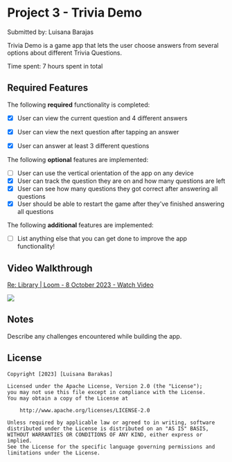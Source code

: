 # Project 3 - Trivia Demo

Submitted by: Luisana Barajas

Trivia Demo is a game app that lets the user choose answers from several options about different Trivia Questions. 

Time spent: 7 hours spent in total

## Required Features

The following **required** functionality is completed:

- [x] User can view the current question and 4 different answers
- [x] User can view the next question after tapping an answer
- [x] User can answer at least 3 different questions


The following **optional** features are implemented:

- [ ] User can use the vertical orientation of the app on any device
- [x] User can track the question they are on and how many questions are left
- [x] User can see how many questions they got correct after answering all questions
- [x] User should be able to restart the game after they've finished answering all questions

The following **additional** features are implemented:

- [ ] List anything else that you can get done to improve the app functionality!

## Video Walkthrough

<div>
    <a href="https://www.loom.com/share/2aacb20795624993aeb92ef1b343ae79">
      <p>Re: Library | Loom - 8 October 2023 - Watch Video</p>
    </a>
    <a href="https://www.loom.com/share/2aacb20795624993aeb92ef1b343ae79">
      <img style="max-width:300px;" src="https://cdn.loom.com/sessions/thumbnails/2aacb20795624993aeb92ef1b343ae79-with-play.gif">
    </a>
  </div>

## Notes

Describe any challenges encountered while building the app.

## License

    Copyright [2023] [Luisana Barakas]

    Licensed under the Apache License, Version 2.0 (the "License");
    you may not use this file except in compliance with the License.
    You may obtain a copy of the License at

        http://www.apache.org/licenses/LICENSE-2.0

    Unless required by applicable law or agreed to in writing, software
    distributed under the License is distributed on an "AS IS" BASIS,
    WITHOUT WARRANTIES OR CONDITIONS OF ANY KIND, either express or implied.
    See the License for the specific language governing permissions and
    limitations under the License.
